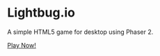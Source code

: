 # Lightbug.io

A simple HTML5 game for desktop using Phaser 2.

[Play Now!](https://madigraf.github.io/lightbug-io/)
